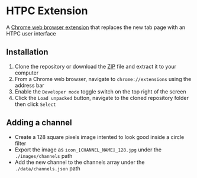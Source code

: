 # HTPC Extension

A [Chrome web browser extension](https://developer.chrome.com/docs/extensions/) that replaces the new tab page with an HTPC user interface

## Installation

1. Clone the repository or download the [ZIP](https://github.com/fredericbarry/htpc-extension/archive/refs/heads/master.zip) file and extract it to your computer
2. From a Chrome web browser, navigate to `chrome://extensions` using the address bar
3. Enable the `Developer mode` toggle switch on the top right of the screen
4. Click the `Load unpacked` button, navigate to the cloned repository folder then click `Select`

## Adding a channel

- Create a 128 square pixels image intented to look good inside a circle filter
- Export the image as `icon_[CHANNEL_NAME]_128.jpg` under the `./images/channels` path
- Add the new channel to the channels array under the `./data/channels.json` path
